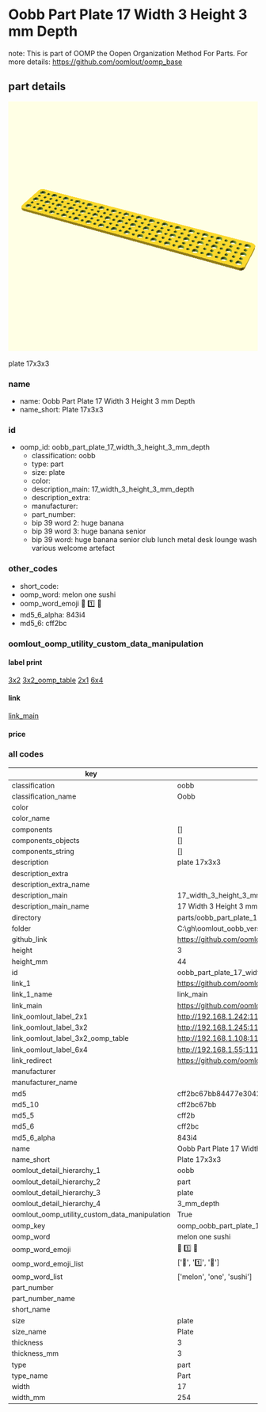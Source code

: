 # Oobb Part Plate 17 Width 3 Height 3 mm Depth  

note: This is part of OOMP the Oopen Organization Method For Parts. For more details: https://github.com/oomlout/oomp_base

##  part details
  

[![](3dpr.png)](3dpr.png)

plate 17x3x3



### name
* name: Oobb Part Plate 17 Width 3 Height 3 mm Depth
* name_short: Plate 17x3x3 
### id
* oomp_id: oobb_part_plate_17_width_3_height_3_mm_depth
  * classification: oobb
  * type: part
  * size: plate
  * color: 
  * description_main: 17_width_3_height_3_mm_depth
  * description_extra: 
  * manufacturer: 
  * part_number: 
  * bip 39 word 2: huge banana
  * bip 39 word 3: huge banana senior
  * bip 39 word: huge banana senior club lunch metal desk lounge wash various welcome artefact

### other_codes
* short_code: 
* oomp_word: melon one sushi
* oomp_word_emoji :melon: :one: :sushi:
* md5_6_alpha: 843i4
* md5_6: cff2bc






### oomlout_oomp_utility_custom_data_manipulation
#### label print
[3x2](http://192.168.1.245:1112/?label=oomp%20843i4)
[3x2_oomp_table](http://192.168.1.108:1112/?label=oomp%20843i4)
[2x1](http://192.168.1.242:1112/?label=oomp%20843i4)
[6x4](http://192.168.1.55:1112/?label=oomp%20843i4)    

#### link

[link_main](https://github.com/oomlout/oomlout_oobb_version_4_generated_parts/tree/main/navigation_oomp/oobb/part/plate/17_width_3_height_3_mm_depth/part)                              

#### price







### all codes 
| key | value |  
| --- | --- |  
| classification | oobb |  
| classification_name | Oobb |  
| color |  |  
| color_name |  |  
| components | [] |  
| components_objects | [] |  
| components_string | [] |  
| description | plate 17x3x3 |  
| description_extra |  |  
| description_extra_name |  |  
| description_main | 17_width_3_height_3_mm_depth |  
| description_main_name | 17 Width 3 Height 3 mm Depth |  
| directory | parts/oobb_part_plate_17_width_3_height_3_mm_depth |  
| folder | C:\gh\oomlout_oobb_version_4_generated_parts\parts\oobb_part_plate_17_width_3_height_3_mm_depth |  
| github_link | https://github.com/oomlout/oomlout_oomp_part_src/tree/main/parts/oobb_part_plate_17_width_3_height_3_mm_depth |  
| height | 3 |  
| height_mm | 44 |  
| id | oobb_part_plate_17_width_3_height_3_mm_depth |  
| link_1 | https://github.com/oomlout/oomlout_oobb_version_4_generated_parts/tree/main/navigation_oomp/oobb/part/plate/17_width_3_height_3_mm_depth/part |  
| link_1_name | link_main |  
| link_main | https://github.com/oomlout/oomlout_oobb_version_4_generated_parts/tree/main/navigation_oomp/oobb/part/plate/17_width_3_height_3_mm_depth/part |  
| link_oomlout_label_2x1 | http://192.168.1.242:1112/?label=oomp%20843i4 |  
| link_oomlout_label_3x2 | http://192.168.1.245:1112/?label=oomp%20843i4 |  
| link_oomlout_label_3x2_oomp_table | http://192.168.1.108:1112/?label=oomp%20843i4 |  
| link_oomlout_label_6x4 | http://192.168.1.55:1112/?label=oomp%20843i4 |  
| link_redirect | https://github.com/oomlout/oomlout_oobb_version_4_generated_parts/tree/main/parts/oobb_plate_17_03_03 |  
| manufacturer |  |  
| manufacturer_name |  |  
| md5 | cff2bc67bb84477e304292c387448b75 |  
| md5_10 | cff2bc67bb |  
| md5_5 | cff2b |  
| md5_6 | cff2bc |  
| md5_6_alpha | 843i4 |  
| name | Oobb Part Plate 17 Width 3 Height 3 mm Depth |  
| name_short | Plate 17x3x3  |  
| oomlout_detail_hierarchy_1 | oobb |  
| oomlout_detail_hierarchy_2 | part |  
| oomlout_detail_hierarchy_3 | plate |  
| oomlout_detail_hierarchy_4 | 3_mm_depth |  
| oomlout_oomp_utility_custom_data_manipulation | True |  
| oomp_key | oomp_oobb_part_plate_17_width_3_height_3_mm_depth |  
| oomp_word | melon one sushi |  
| oomp_word_emoji | :melon: :one: :sushi: |  
| oomp_word_emoji_list | [':melon:', ':one:', ':sushi:'] |  
| oomp_word_list | ['melon', 'one', 'sushi'] |  
| part_number |  |  
| part_number_name |  |  
| short_name |  |  
| size | plate |  
| size_name | Plate |  
| thickness | 3 |  
| thickness_mm | 3 |  
| type | part |  
| type_name | Part |  
| width | 17 |  
| width_mm | 254 |  
